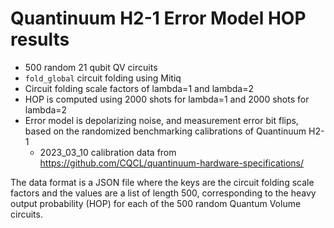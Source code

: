 # Quantinuum H2-1 Error Model HOP results

- 500 random 21 qubit QV circuits
- `fold_global` circuit folding using Mitiq
- Circuit folding scale factors of lambda=1 and lambda=2
- HOP is computed using 2000 shots for lambda=1 and 2000 shots for lambda=2
- Error model is depolarizing noise, and measurement error bit flips, based on the randomized benchmarking calibrations of Quantinuum H2-1
  - 2023_03_10 calibration data from https://github.com/CQCL/quantinuum-hardware-specifications/

The data format is a JSON file where the keys are the circuit folding scale factors and the values are a list of length 500, corresponding to the heavy output probability (HOP) for each of the 500 random Quantum Volume circuits. 
